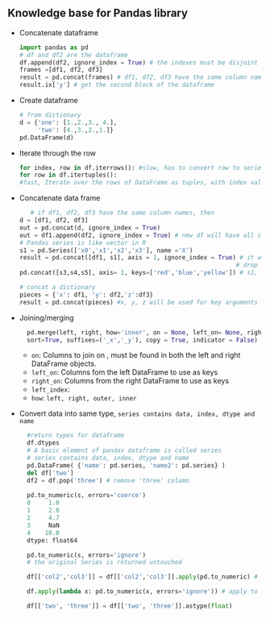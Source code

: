 ## Knowledge base for Pandas library

* Concatenate dataframe
   ```python
   import pandas as pd
   # df and df2 are the dataframe
   df.append(df2, ignore_index = True) # the indexes must be disjoint but the column do not need to be
   frames =[df1, df2, df3]
   result = pd.concat(frames) # df1, df2, df3 have the same column names
   result.ix['y'] # get the second block of the dataframe
   ```
* Create dataframe
  ```python
  # from dictionary
  d = {'one': [1.,2.,3., 4.],
       'two': [4.,3.,2.,1.]}
  pd.DataFrame(d)
  ```
* Iterate through the row
  ```python
  for index, row in df.iterrows(): #slow, has to convert row to series
  for row in df.itertuples():
  #fast, Iterate over the rows of DataFrame as tuples, with index value as first element of the tuple.
  ```
* Concatenate data frame
  ```python
     # if df1, df2, df3 have the same column names, then
  d = [df1, df2, df3]
  out = pd.concat(d, ignore_index = True)
  out = df1.append(df2, ignore_index = True) # new df will have all columns from previous dataframe
  # Pandas series is like vector in R
  s1 = pd.Series(['x0','x1','x2','x3'], name ='X')
  result = pd.concat([df1, s1], axis = 1, ignore_index = True) # it will add a new column(s1) to the df1, and ig=Ture will 
                                                              # drop all name references
  pd.concat([s3,s4,s5], axis= 1, keys=['red','blue','yellow']) # s1, s2 and s2 are series    

  # concat a dictionary
  pieces = {'x': df1, 'y': df2,'z':df3}
  result = pd.concat(pieces) #x, y, z will be used for key arguments                                                      
  ```
* Joining/merging
  ```python
    pd.merge(left, right, how='inner', on = None, left_on= None, right_on = None, left_index = False, right_index = False, 
    sort=True, suffixes=('_x','_y'), copy = True, indicator = False)
  ```
  - `on`: Columns to join on , must be found in both the left and right DataFrame objects. 
  - `left_on`: Columns fom the left DataFrame to use as keys 
  - `right_on`: Columns from the right DataFrame to use as keys
  - `left_index`: 
  - `how`: `left, right, outer, inner`
  
* Convert data into same type, `series contains data, index, dtype and name`
  ```python
    #return types for dataframe
    df.dtypes
    # A basic element of pandas dataframe is called series
    # series contains data, index, dtype and name
    pd.DataFrame( {'name': pd.series, 'name2': pd.series} )
    del df['two']
    df2 = df.pop('three') # remove 'three' column
    
    pd.to_numeric(s, errors='coerce')
    0     1.0
    1     2.0
    2     4.7
    3     NaN
    4    10.0
    dtype: float64

    pd.to_numeric(s, errors='ignore')
    # the original Series is returned untouched

    df[['col2','col3']] = df[['col2','col3']].apply(pd.to_numeric) # apply to two columns

    df.apply(lambda x: pd.to_numeric(x, errors='ignore')) # apply to all columns

    df[['two', 'three']] = df[['two', 'three']].astype(float)

  ```
